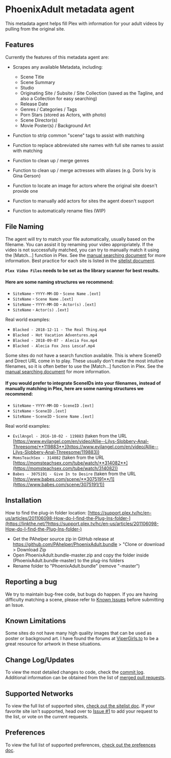 
PhoenixAdult metadata agent
===========================
This metadata agent helps fill Plex with information for your adult videos by pulling from the original site.

Features
--------
Currently the features of this metadata agent are:
- Scrapes any available Metadata, including:
  - Scene Title
  - Scene Summary
  - Studio
  - Originating Site / Subsite / Site Collection (saved as the Tagline, and also a Collection for easy searching)
  - Release Date
  - Genres / Categories / Tags
  - Porn Stars (stored as Actors, with photo)
  - Scene Director(s)
  - Movie Poster(s) / Background Art

- Function to strip common "scene" tags to assist with matching
- Function to replace abbreviated site names with full site names to assist with matching
- Function to clean up / merge genres
- Function to clean up / merge actresses with aliases (e.g. Doris Ivy is Gina Gerson)
- Function to locate an image for actors where the original site doesn't provide one
- Function to manually add actors for sites the agent doesn't support
- Function to automatically rename files (WIP)

File Naming
-----------
The agent will try to match your file automatically, usually based on the filename. You can assist it by renaming your video appropriately.
If the video is not successfully matched, you can try to manually match it using the [Match...] function in Plex. See the [manual searching document](./docs/manualsearch.md) for more information.
Best practice for each site is listed in the [sitelist document](./docs/sitelist.md). 

**`Plex Video Files` needs to be set as the library scanner for best results.**

#### Here are some naming structures we recommend:
- `SiteName` - `YYYY-MM-DD` - `Scene Name` `.[ext]`
- `SiteName` - `Scene Name` `.[ext]`
- `SiteName` - `YYYY-MM-DD` - `Actor(s)` `.[ext]`
- `SiteName` - `Actor(s)` `.[ext]`

Real world examples:
- `Blacked - 2018-12-11 - The Real Thing.mp4`
- `Blacked - Hot Vacation Adventures.mp4`
- `Blacked - 2018-09-07 - Alecia Fox.mp4`
- `Blacked - Alecia Fox Joss Lescaf.mp4`

Some sites do not have a search function available. This is where SceneID and Direct URL come in to play.
These usually don't make the most intuitive filenames, so it is often better to use the [Match...] function in Plex. See the [manual searching document](./docs/manualsearch.md) for more information.

#### If you would prefer to integrate SceneIDs into your filenames, instead of manually matching in Plex, here are some naming structures we recommend:

- `SiteName` - `YYYY-MM-DD` - `SceneID` `.[ext]`
- `SiteName` - `SceneID` `.[ext]`
- `SiteName` - `SceneID` - `Scene Name` `.[ext]`

Real world examples:
- `EvilAngel - 2016-10-02 - 119883` (taken from the URL [https://www.evilangel.com/en/video/Allie--Lilys-Slobbery-Anal-Threesome/**119883**](https://www.evilangel.com/en/video/Allie--Lilys-Slobbery-Anal-Threesome/119883))
- `MomsTeachSex - 314082` (taken from the URL [https://momsteachsex.com/tube/watch/**314082**](https://momsteachsex.com/tube/watch/314082))
- `Babes - 3075191 - Give In to Desire` (taken from the URL [https://www.babes.com/scene/**3075191**/1](https://www.babes.com/scene/3075191/1))

Installation
------------
How to find the plug-in folder location:
[https://support.plex.tv/hc/en-us/articles/201106098-How-do-I-find-the-Plug-Ins-folder-](https://linkthe.net/?https://support.plex.tv/hc/en-us/articles/201106098-How-do-I-find-the-Plug-Ins-folder-)

- Get the PAhelper source zip in GitHub release at https://github.com/PAhelper/PhoenixAdult.bundle > "Clone or download > Download Zip
- Open PhoenixAdult.bundle-master.zip and copy the folder inside (PhoenixAdult.bundle-master) to the plug-ins folders
- Rename folder to "PhoenixAdult.bundle" (remove "-master")

Reporting a bug
------
We try to maintain bug-free code, but bugs do happen. If you are having difficulty matching a scene, please refer to [Known Issues](https://github.com/PAhelper/PhoenixAdult.bundle/issues/218) before submitting an Issue.

Known Limitations
-----------------
Some sites do not have many high quality images that can be used as poster or background art. I have found the forums at [ViperGirls.to](https://linkthe.net/?https://www.vipergirls.to) to be a great resource for artwork in these situations.

Change Log/Updates
------------------
To view the most detailed changes to code, check the [commit log](https://github.com/PAhelper/PhoenixAdult.bundle/commits/master). Additional information can be obtained from the list of [merged pull requests](https://github.com/PAhelper/PhoenixAdult.bundle/pulls?utf8=%E2%9C%93&q=is%3Apr+is%3Amerged).

Supported Networks
------------------

To view the full list of supported sites, [check out the sitelist doc](./docs/sitelist.md).
If your favorite site isn't supported, head over to [Issue #1](https://github.com/PAhelper/PhoenixAdult.bundle/issues/1) to add your request to the list, or vote on the current requests.

Preferences
------------------

To view the full list of supported preferences, [check out the prefeences doc](./docs/preferences.md).